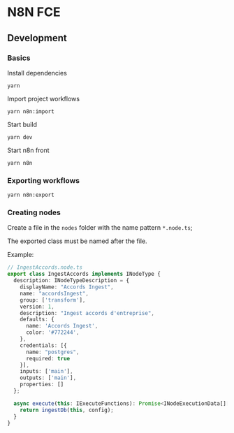 # N8N FCE

## Development


### Basics

Install dependencies

```
yarn
```

Import project workflows

```
yarn n8n:import
```

Start build

```
yarn dev
```

Start n8n front 

```
yarn n8n
```

### Exporting workflows

```
yarn n8n:export
```


### Creating nodes

Create a file in the `nodes` folder with the name pattern `*.node.ts`;

The exported class must be named after the file.

Example:

```typescript
// IngestAccords.node.ts
export class IngestAccords implements INodeType {
  description: INodeTypeDescription = {
    displayName: "Accords Ingest",
    name: "accordsIngest",
    group: ['transform'],
    version: 1,
    description: "Ingest accords d'entreprise",
    defaults: {
      name: 'Accords Ingest',
      color: '#772244',
    },
    credentials: [{
      name: "postgres",
      required: true
    }],
    inputs: ['main'],
    outputs: ['main'],
    properties: []
  };

  async execute(this: IExecuteFunctions): Promise<INodeExecutionData[][]> {
    return ingestDb(this, config);
  }
}
```
